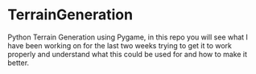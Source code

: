 # TerrainGeneration
Python Terrain Generation using Pygame, in this repo you will see what I have been working on for the last two weeks trying to get it to work properly and understand what this could be used for and how to make it better.
